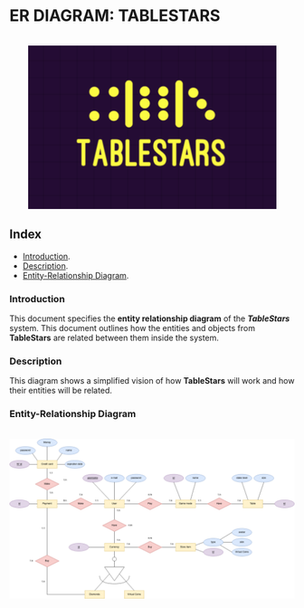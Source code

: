 <div aling="justify">

# ER DIAGRAM: TABLESTARS

 <div align="center">
  </br>
  <img src="https://github.com/samugd17/proyecto-ets/blob/develop/doc/img/tablestars.png"/>
  </br>
 </div>

## Index
  - [Introduction](#introduction).
  - [Description](#description).
  - [Entity-Relationship Diagram](#entity-relationship-diagram).

### Introduction
This document specifies the __entity relationship diagram__ of the _**TableStars**_ system.
This document outlines how the entities and objects from __TableStars__ are related between them inside the system.

### Description
  This diagram shows a simplified vision of how __TableStars__ will work and how their entities will be related.
### Entity-Relationship Diagram

 <div align="center">
  </br>
  <img src="https://github.com/samugd17/proyecto-ets/blob/feature_7/doc/img/TableStars_ER.drawio.png"/>
  </br>
 </div>

</div>
